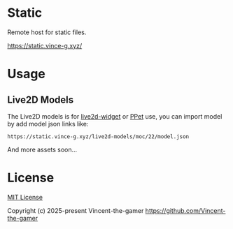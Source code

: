 # Static

Remote host for static files.

https://static.vince-g.xyz/

# Usage

## Live2D Models

The Live2D models is for [live2d-widget](https://github.com/stevenjoezhang/live2d-widget) or [PPet](https://github.com/zenghongtu/PPet) use, you can import model by add model json links like:

`https://static.vince-g.xyz/live2d-models/moc/22/model.json`

And more assets soon...

# License

[MIT License](./LICENSE)

Copyright (c) 2025-present Vincent-the-gamer <https://github.com/Vincent-the-gamer>
